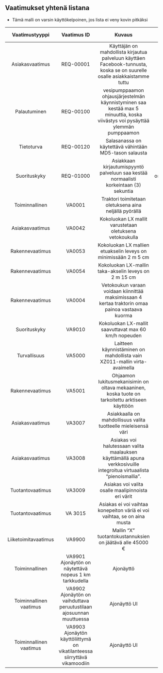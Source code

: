 ## Vaatimukset yhtenä listana

* Tämä malli on varsin käyttökelpoinen, jos lista ei veny kovin pitkäksi

| Vaatimustyyppi | 	Vaatimus ID | Kuvaus | Ominaisuus johon vaikuttaa |								
|:-:|:-:|:-:|:-:|
| Asiakasvaatimus| 	REQ-00001 |	Käyttäjän on mahdollista kirjautua palveluun käyttäen Facebook-tunnusta, koska se on suurelle osalle asiakkaistamme tuttu |	 Koko systeemi |							
| Palautuminen | REQ-00100 |	vesipumppaamon ohjausjärjestelmän käynnistyminen saa kestää max 5 minuuttia, koska viivästys voi pysäyttää ylemmän pumppaamon |								
| Tietoturva | 	REQ-00120 |	Salasanassa on käytettävä vähintään MD5-tason salausta | [Kirjatutuminen FT1](esimerkki-FT1-ominaisuus.md) |								
| Suorituskyky | REQ-01000 |	 Asiakkaan kirjautumispyyntö palveluun saa kestää normaalisti korkeintaan (3) sekuntia |	esim. linkki ominaisuuskuvaukseen  [Kirjatutuminen FT1](esimerkki-FT1-ominaisuus.md) |	
| Toiminnallinen | VA0001 |	Traktori toimitetaan oletuksena aina neljällä pyörällä | [FT1](FT1-ominaisuus.md) |
| Asiakasvaatimus | VA0042 | Kokoluokan LX mallit varustetaan oletuksena vetokoukulla |			
| Rakennevaatimus | VA0053 | Kokoluokan LX mallien etuakselin leveys on minimissään 2 m 5 cm |				
| Rakennevaatimus | VA0054 | Kokoluokan LX-mallin taka-akselin leveys on 2 m 15 cm |		
| Rakennevaatimus | VA0004 | Vetokoukun varaan voidaan kiinnittää maksimissaan 4 kertaa traktorin omaa painoa vastaava kuorma |								
| Suorituskyky | VA9010 | Kokoluokan LX-mallit saavuttavat max 60 km/h nopeuden |								
| Turvallisuus | VA5000 | Laitteen käynnistäminen on mahdollista vain XZ011-mallin virta-avaimella | |					 
| Rakennevaatimus | VA5001 | Ohjaamon lukitusmekanisimin on oltava mekaaninen, koska tuote on tarkoitettu arktiseen käyttöön | | 								
| Asiakasvaatimus | VA3007 | Asiakkaalla on mahdollisuus valita tuotteelle mieleisensä väri | |
| Asiakasvaatimus | VA3008 | Asiakas voi halutessaan valita maalauksen käyttämällä apuna verkkosivuille integroitua virtuaalista “pienoismallia”. |								
| Tuotantovaatimus | VA3009 | Asiakas voi valita osalle maalipinnoista eri värit |	|
| Tuotantovaatimus | VA 3015 | Asiakas ei voi vaihtaa konepeiton väriä ei voi vaihtaa, se on aina musta	|			|				
| Liiketoimitavaatimus | VA9900 | Mallin “X” tuotantokustannuksien on jäätävä alle 45000 €				|			|	
| Toiminnallinen | VA9901 Ajonäytön on näytettävä nopeus 1 km tarkkudella								|  Ajonäyttö |
| Toiminnallinen vaatimus | VA9902	Ajonäytön on vaihduttava peruutustilaan ajosuunnan muuttuessa		|	Ajonäyttö UI |	[FT1](FT3-ominaisuus.md) |				
| Toiminnallinen vaatimus | VA9903	Ajonäytön käyttöliittymä on vikatilanteessa siirryttävä vikamoodiin |	Ajonäyttö UI |					
										